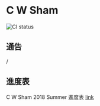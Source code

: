 # C W Sham
![CI status](https://img.shields.io/badge/CWSHAM%20-Physics-00b2b4.svg)

## 通告
/


## 進度表
C W Sham 2018 Summer 進度表
[link](https://github.com/chunhon/cwsham/blob/master/weeklyprogress.md)
<br>



